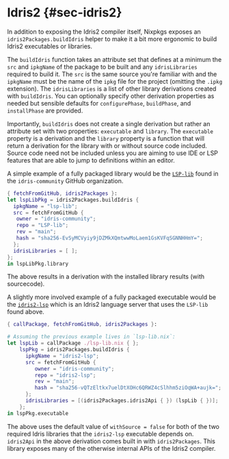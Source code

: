 # Idris2 {#sec-idris2}

In addition to exposing the Idris2 compiler itself, Nixpkgs exposes an `idris2Packages.buildIdris` helper to make it a bit more ergonomic to build Idris2 executables or libraries.

The `buildIdris` function takes an attribute set that defines at a minimum the `src` and `ipkgName` of the package to be built and any `idrisLibraries` required to build it. The `src` is the same source you're familiar with and the `ipkgName` must be the name of the `ipkg` file for the project (omitting the `.ipkg` extension). The `idrisLibraries` is a list of other library derivations created with `buildIdris`. You can optionally specify other derivation properties as needed but sensible defaults for `configurePhase`, `buildPhase`, and `installPhase` are provided.

Importantly, `buildIdris` does not create a single derivation but rather an attribute set with two properties: `executable` and `library`. The `executable` property is a derivation and the `library` property is a function that will return a derivation for the library with or without source code included. Source code need not be included unless you are aiming to use IDE or LSP features that are able to jump to definitions within an editor.

A simple example of a fully packaged library would be the [`LSP-lib`](https://github.com/idris-community/LSP-lib) found in the `idris-community` GitHub organization.
```nix
{ fetchFromGitHub, idris2Packages }:
let lspLibPkg = idris2Packages.buildIdris {
  ipkgName = "lsp-lib";
  src = fetchFromGitHub {
   owner = "idris-community";
   repo = "LSP-lib";
   rev = "main";
   hash = "sha256-EvSyMCVyiy9jDZMkXQmtwwMoLaem1GsKVFqSGNNHHmY=";
  };
  idrisLibraries = [ ];
};
in lspLibPkg.library
```

The above results in a derivation with the installed library results (with sourcecode).

A slightly more involved example of a fully packaged executable would be the [`idris2-lsp`](https://github.com/idris-community/idris2-lsp) which is an Idris2 language server that uses the `LSP-lib` found above.
```nix
{ callPackage, fetchFromGitHub, idris2Packages }:

# Assuming the previous example lives in `lsp-lib.nix`:
let lspLib = callPackage ./lsp-lib.nix { };
    lspPkg = idris2Packages.buildIdris {
      ipkgName = "idris2-lsp";
      src = fetchFromGitHub {
         owner = "idris-community";
         repo = "idris2-lsp";
         rev = "main";
         hash = "sha256-vQTzEltkx7uelDtXOHc6QRWZ4cSlhhm5ziOqWA+aujk=";
      };
      idrisLibraries = [(idris2Packages.idris2Api { }) (lspLib { })];
    };
in lspPkg.executable
```

The above uses the default value of `withSource = false` for both of the two required Idris libraries that the `idris2-lsp` executable depends on. `idris2Api` in the above derivation comes built in with `idris2Packages`. This library exposes many of the otherwise internal APIs of the Idris2 compiler.

